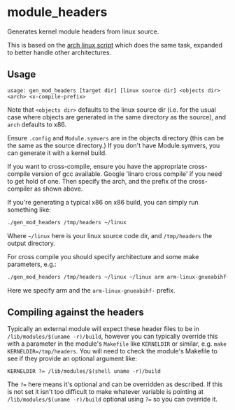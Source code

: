 # module_headers

Generates kernel module headers from linux source.

This is based on the [arch linux script][arch-script] which does the same task,
expanded to better handle other architectures.

## Usage

```
usage: gen_mod_headers [target dir] [linux source dir] <objects dir> <arch> <x-compile-prefix>
```

Note that `<objects dir>` defaults to the linux source dir (i.e. for the usual
case where objects are generated in the same directory as the source), and
`arch` defaults to x86.

Ensure `.config` and `Module.symvers` are in the objects directory (this can be
the same as the source directory.) If you don't have Module.symvers, you can
generate it with a kernel build.

If you want to cross-compile, ensure you have the appropriate cross-compile
version of gcc available. Google 'linaro cross compile' if you need to get hold
of one. Then specify the arch, and the prefix of the cross-compiler as shown
above.

If you're generating a typical x86 on x86 build, you can simply run something
like:

```bash
./gen_mod_headers /tmp/headers ~/linux
```

Where `~/linux` here is your linux source code dir, and `/tmp/headers` the
output directory.

For cross compile you should specify architecture and some make parameters,
e.g.:

```bash
./gen_mod_headers /tmp/headers ~/linux ~/linux arm arm-linux-gnueabihf-
```

Here we specify arm and the `arm-linux-gnueabihf-` prefix.

## Compiling against the headers

Typically an external module will expect these header files to be in
`/lib/modules/$(uname -r)/build`, however you can typically override this with a
parameter in the module's `Makefile` like `KERNELDIR` or similar, e.g. `make
KERNELDIR=/tmp/headers`. You will need to check the module's Makefile to see if
they provide an optional argument like:

```make
KERNELDIR ?= /lib/modules/$(shell uname -r)/build
```

The `?=` here means it's optional and can be overridden as described. If this is
not set it isn't too difficult to make whatever variable is pointing at
`/lib/modules/$(uname -r)/build` optional using `?=` so you can override it.

[arch-script]:https://www.archlinux.org/packages/core/x86_64/linux/
